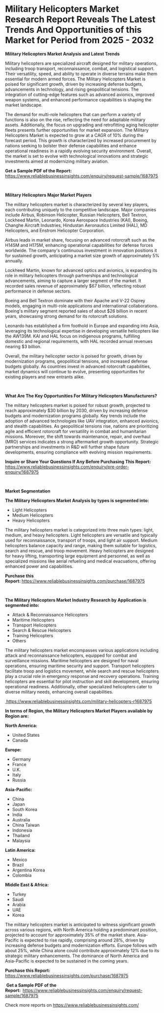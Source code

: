 <p><h1>Military Helicopters Market Research Report Reveals The Latest Trends And Opportunities of this Market for Period from 2025 - 2032</h1></p><p><strong>Military Helicopters Market Analysis and Latest Trends</strong></p>
<p><p>Military helicopters are specialized aircraft designed for military operations, including troop transport, reconnaissance, combat, and logistical support. Their versatility, speed, and ability to operate in diverse terrains make them essential for modern armed forces. The Military Helicopters Market is poised for significant growth, driven by increasing defense budgets, advancements in technology, and rising geopolitical tensions. The integration of cutting-edge features such as advanced avionics, improved weapon systems, and enhanced performance capabilities is shaping the market landscape. </p><p>The demand for multi-role helicopters that can perform a variety of functions is also on the rise, reflecting the need for adaptable military assets. Additionally, the focus on upgrading and retrofitting aging helicopter fleets presents further opportunities for market expansion. The Military Helicopters Market is expected to grow at a CAGR of 10% during the forecast period. This growth is characterized by increased procurement by nations seeking to bolster their defense capabilities and enhance operational readiness in a rapidly evolving security environment. Overall, the market is set to evolve with technological innovations and strategic investments aimed at modernizing military aviation.</p></p>
<p><strong>Get a Sample PDF of the Report:&nbsp;</strong> <a href="https://www.reliablebusinessinsights.com/enquiry/request-sample/1687975?utm_campaign=2731&utm_medium=2&utm_source=Github&utm_content=ia&utm_term=10042025&utm_id=military-helicopters">https://www.reliablebusinessinsights.com/enquiry/request-sample/1687975</a></p>
<p>&nbsp;</p>
<p><strong>Military Helicopters Major Market Players</strong></p>
<p><p>The military helicopters market is characterized by several key players, each contributing uniquely to the competitive landscape. Major companies include Airbus, Robinson Helicopter, Russian Helicopters, Bell Textron, Lockheed Martin, Leonardo, Korea Aerospace Industries (KAI), Boeing, Changhe Aircraft Industries, Hindustan Aeronautics Limited (HAL), MD Helicopters, and Enstrom Helicopter Corporation.</p><p>Airbus leads in market share, focusing on advanced rotorcraft such as the H145M and H175M, enhancing operational capabilities for defense forces worldwide. The company's continuous investment in innovation positions it for sustained growth, anticipating a market size growth of approximately 5% annually.</p><p>Lockheed Martin, known for advanced optics and avionics, is expanding its role in military helicopters through partnerships and technological advancements, aiming to capture a larger segment of the market. It recorded sales revenue of approximately $67 billion, reflecting robust performance in defense sectors.</p><p>Boeing and Bell Textron dominate with their Apache and V-22 Osprey models, engaging in multi-role applications and international collaborations. Boeing's military segment reported sales of about $26 billion in recent years, showcasing strong demand for its rotorcraft solutions.</p><p>Leonardo has established a firm foothold in Europe and expanding into Asia, leveraging its technological expertise in developing versatile helicopters like the AW139M. KAI and HAL focus on indigenous programs, fulfilling domestic and regional requirements, with HAL recorded annual revenues nearing $3 billion.</p><p>Overall, the military helicopter sector is poised for growth, driven by modernization programs, geopolitical tensions, and increased defense budgets globally. As countries invest in advanced rotorcraft capabilities, market dynamics will continue to evolve, presenting opportunities for existing players and new entrants alike.</p></p>
<p>&nbsp;</p>
<p><strong>What Are The Key Opportunities For Military Helicopters Manufacturers?</strong></p>
<p><p>The military helicopters market is poised for robust growth, projected to reach approximately $30 billion by 2030, driven by increasing defense budgets and modernization programs globally. Key trends include the adoption of advanced technologies like UAV integration, enhanced avionics, and stealth capabilities. As geopolitical tensions rise, nations are prioritizing agile and efficient rotorcraft for versatility in combat and humanitarian missions. Moreover, the shift towards maintenance, repair, and overhaul (MRO) services indicates a strong aftermarket growth opportunity. Strategic partnerships and investments in R&D will further shape future developments, ensuring compliance with evolving mission requirements.</p></p>
<p><strong>Inquire or Share Your Questions If Any Before Purchasing This Report:</strong> <a href="https://www.reliablebusinessinsights.com/enquiry/pre-order-enquiry/1687975?utm_campaign=2731&utm_medium=2&utm_source=Github&utm_content=ia&utm_term=10042025&utm_id=military-helicopters">https://www.reliablebusinessinsights.com/enquiry/pre-order-enquiry/1687975</a></p>
<p>&nbsp;</p>
<p><strong>Market Segmentation</strong></p>
<p><strong>The Military Helicopters Market Analysis by types is segmented into:</strong></p>
<p><ul><li>Light Helicopters</li><li>Medium Helicopters</li><li>Heavy Helicopters</li></ul></p>
<p><p>The military helicopters market is categorized into three main types: light, medium, and heavy helicopters. Light helicopters are versatile and typically used for reconnaissance, transport of troops, and light air support. Medium helicopters balance capacity and range, making them suitable for logistics, search and rescue, and troop movement. Heavy helicopters are designed for heavy lifting, transporting large equipment and personnel, as well as specialized missions like aerial refueling and medical evacuations, offering enhanced power and capabilities.</p></p>
<p><strong>Purchase this Report:&nbsp;</strong><a href="https://www.reliablebusinessinsights.com/purchase/1687975?utm_campaign=2731&utm_medium=2&utm_source=Github&utm_content=ia&utm_term=10042025&utm_id=military-helicopters">https://www.reliablebusinessinsights.com/purchase/1687975</a></p>
<p>&nbsp;</p>
<p><strong>The Military Helicopters Market Industry Research by Application is segmented into:</strong></p>
<p><ul><li>Attack & Reconnaissance Helicopters</li><li>Maritime Helicopters</li><li>Transport Helicopters</li><li>Search & Rescue Helicopters</li><li>Training Helicopters</li><li>Others</li></ul></p>
<p><p>The military helicopters market encompasses various applications including attack and reconnaissance helicopters, equipped for combat and surveillance missions. Maritime helicopters are designed for naval operations, ensuring maritime security and support. Transport helicopters facilitate troop and logistics movement, while search and rescue helicopters play a crucial role in emergency response and recovery operations. Training helicopters are essential for pilot instruction and skill development, ensuring operational readiness. Additionally, other specialized helicopters cater to diverse military needs, enhancing overall capabilities.</p></p>
<p><a href="https://www.reliablebusinessinsights.com/military-helicopters-r1687975?utm_campaign=2731&utm_medium=2&utm_source=Github&utm_content=ia&utm_term=10042025&utm_id=military-helicopters">&nbsp;https://www.reliablebusinessinsights.com/military-helicopters-r1687975</a></p>
<p><strong>In terms of Region, the Military Helicopters Market Players available by Region are:</strong></p>
<p>
    <p> <strong> North America: </strong>
        <ul>
            <li>United States</li>
            <li>Canada</li>
        </ul>
        </p> 
    <p> <strong> Europe: </strong>
        <ul>
            <li>Germany</li>
            <li>France</li>
            <li>U.K.</li>
            <li>Italy</li>
            <li>Russia</li>
        </ul>
        </p> 
    <p> <strong> Asia-Pacific: </strong>
        <ul>
            <li>China</li>
            <li>Japan</li>
            <li>South Korea</li>
            <li>India</li>
            <li>Australia</li>
            <li>China Taiwan</li>
            <li>Indonesia</li>
            <li>Thailand</li>
            <li>Malaysia</li>
        </ul>
        </p> 
    <p> <strong> Latin America: </strong>
        <ul>
            <li>Mexico</li>
            <li>Brazil</li>
            <li>Argentina Korea</li>
            <li>Colombia</li>
        </ul>
        </p> 
    <p> <strong> Middle East & Africa: </strong>
        <ul>
            <li>Turkey</li>
            <li>Saudi</li>
            <li>Arabia</li>
            <li>UAE</li>
            <li>Korea</li>
        </ul>
    </p>
    </p>
<p><p>The military helicopters market is anticipated to witness significant growth across various regions, with North America holding a predominant position, projected to account for approximately 35% of the market share. Asia-Pacific is expected to rise rapidly, comprising around 28%, driven by increasing defense budgets and modernization efforts. Europe follows with about 25%, while China alone could contribute approximately 12% due to its strategic military enhancements. The dominance of North America and Asia-Pacific is expected to be sustained in the coming years.</p></p>
<p><strong>Purchase this Report: </strong><a href="https://www.reliablebusinessinsights.com/purchase/1687975?utm_campaign=2731&utm_medium=2&utm_source=Github&utm_content=ia&utm_term=10042025&utm_id=military-helicopters">https://www.reliablebusinessinsights.com/purchase/1687975</a></p>
<p>&nbsp;<strong>Get a Sample PDF of the Report:&nbsp;&nbsp;</strong><a href="https://www.reliablebusinessinsights.com/enquiry/request-sample/1687975?utm_campaign=2731&utm_medium=2&utm_source=Github&utm_content=ia&utm_term=10042025&utm_id=military-helicopters">https://www.reliablebusinessinsights.com/enquiry/request-sample/1687975</a></p>
<p><strong></strong></p>
<p>Check more reports on <a href="https://www.reliablebusinessinsights.com/?utm_campaign=2731&utm_medium=2&utm_source=Github&utm_content=ia&utm_term=10042025&utm_id=military-helicopters">https://www.reliablebusinessinsights.com/</a></p>